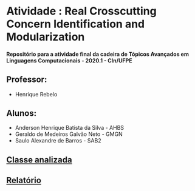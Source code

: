 # Atividade : Real Crosscutting Concern Identification and Modularization
#### Repositório para a atividade final da cadeira de Tópicos Avançados em Linguagens Computacionais - 2020.1 - CIn/UFPE

## Professor:
* Henrique Rebelo

## Alunos:
* Anderson Henrique Batista da Silva - AHBS
* Geraldo de Medeiros Galvão Neto - GMGN
* Saulo Alexandre de Barros - SAB2

## [Classe analizada](https://github.com/apache/log4j/blob/trunk/src/main/java/org/apache/log4j/net/ZeroConfSupport.java)

## [Relatório](https://docs.google.com/document/d/1EQHv6IUyXNKunrXWNP_UOeeU_cnwW5uFtCViNqht9o8)

